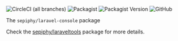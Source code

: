 ![CircleCI (all branches)](https://img.shields.io/circleci/project/github/sepiphy/laraveltools.svg)
![Packagist](https://img.shields.io/packagist/dt/sepiphy/laravel-console.svg)
![Packagist Version](https://img.shields.io/packagist/v/sepiphy/laravel-console.svg?label=version)
![GitHub](https://img.shields.io/github/license/sepiphy/laravel-console.svg)

The `sepiphy/laravel-console` package

Check the [sepiphy/laraveltools](https://github.com/sepiphy/laraveltools) package for more details.
